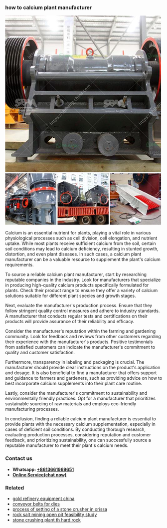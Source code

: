 <h3>how to calcium plant manufacturer</h3><img src='1704951850.jpg' alt=''><p>Calcium is an essential nutrient for plants, playing a vital role in various physiological processes such as cell division, cell elongation, and nutrient uptake. While most plants receive sufficient calcium from the soil, certain soil conditions may lead to calcium deficiency, resulting in stunted growth, distortion, and even plant diseases. In such cases, a calcium plant manufacturer can be a valuable resource to supplement the plant's calcium requirements.</p><p>To source a reliable calcium plant manufacturer, start by researching reputable companies in the industry. Look for manufacturers that specialize in producing high-quality calcium products specifically formulated for plants. Check their product range to ensure they offer a variety of calcium solutions suitable for different plant species and growth stages.</p><p>Next, evaluate the manufacturer's production process. Ensure that they follow stringent quality control measures and adhere to industry standards. A manufacturer that conducts regular tests and certifications on their products will provide assurance of their reliability and efficacy.</p><p>Consider the manufacturer's reputation within the farming and gardening community. Look for feedback and reviews from other customers regarding their experience with the manufacturer's products. Positive testimonials from satisfied customers can indicate the manufacturer's commitment to quality and customer satisfaction.</p><p>Furthermore, transparency in labeling and packaging is crucial. The manufacturer should provide clear instructions on the product's application and dosage. It is also beneficial to find a manufacturer that offers support and guidance to farmers and gardeners, such as providing advice on how to best incorporate calcium supplements into their plant care routine.</p><p>Lastly, consider the manufacturer's commitment to sustainability and environmentally friendly practices. Opt for a manufacturer that prioritizes sustainable sourcing of raw materials and employs eco-friendly manufacturing processes.</p><p>In conclusion, finding a reliable calcium plant manufacturer is essential to provide plants with the necessary calcium supplementation, especially in cases of deficient soil conditions. By conducting thorough research, evaluating production processes, considering reputation and customer feedback, and prioritizing sustainability, one can successfully source a reputable manufacturer to meet their plant's calcium needs.</p><h3>Contact us</h3><ul><li><strong>Whatsapp:&nbsp;<a href="https://wa.me/8613661969651">+8613661969651</a></strong></li><li><a href="https://swt.shibang-china.com/?git&amp;zhl&amp;how to calcium plant manufacturer"><strong>Online Service(chat now)</strong></a></li></ul><h3>Related</h3><ul><li><a href='gold refinery equipment china.md'>gold refinery equipment china</a></li><li><a href='conveyor belts for dies.md'>conveyor belts for dies</a></li><li><a href='process of setting of a stone crusher in orissa.md'>process of setting of a stone crusher in orissa</a></li><li><a href='rock salt mining open pit feasibility study.md'>rock salt mining open pit feasibility study</a></li><li><a href='stone crushing plant th hard rock.md'>stone crushing plant th hard rock</a></li></ul>